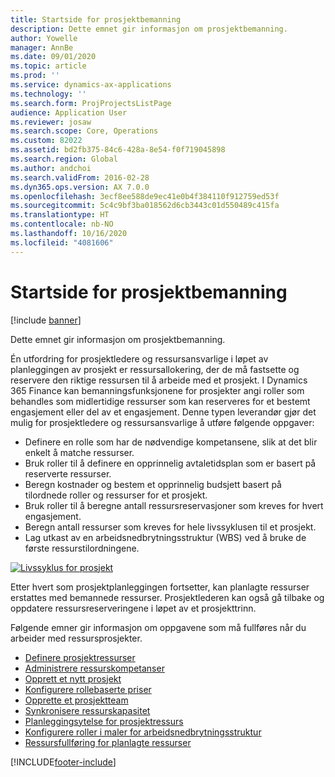 ```yaml
---
title: Startside for prosjektbemanning
description: Dette emnet gir informasjon om prosjektbemanning.
author: Yowelle
manager: AnnBe
ms.date: 09/01/2020
ms.topic: article
ms.prod: ''
ms.service: dynamics-ax-applications
ms.technology: ''
ms.search.form: ProjProjectsListPage
audience: Application User
ms.reviewer: josaw
ms.search.scope: Core, Operations
ms.custom: 82022
ms.assetid: bd2fb375-84c6-428a-8e54-f0f719045898
ms.search.region: Global
ms.author: andchoi
ms.search.validFrom: 2016-02-28
ms.dyn365.ops.version: AX 7.0.0
ms.openlocfilehash: 3ecf8ee588de9ec41e0b4f384110f912759ed53f
ms.sourcegitcommit: 5c4c9bf3ba018562d6cb3443c01d550489c415fa
ms.translationtype: HT
ms.contentlocale: nb-NO
ms.lasthandoff: 10/16/2020
ms.locfileid: "4081606"
---
```

# <a name="project-resourcing-home-page"></a>Startside for prosjektbemanning

[!include [banner](../includes/banner.md)]

Dette emnet gir informasjon om prosjektbemanning.

Én utfordring for prosjektledere og ressursansvarlige i løpet av planleggingen av prosjekt er ressursallokering, der de må fastsette og reservere den riktige ressursen til å arbeide med et prosjekt. I Dynamics 365 Finance kan bemanningsfunksjonene for prosjekter angi roller som behandles som midlertidige ressurser som kan reserveres for et bestemt engasjement eller del av et engasjement. Denne typen leverandør gjør det mulig for prosjektledere og ressursansvarlige å utføre følgende oppgaver:

- Definere en rolle som har de nødvendige kompetansene, slik at det blir enkelt å matche ressurser.
- Bruk roller til å definere en opprinnelig avtaletidsplan som er basert på reserverte ressurser.
- Beregn kostnader og bestem et opprinnelig budsjett basert på tilordnede roller og ressurser for et prosjekt.
- Bruk roller til å beregne antall ressursreservasjoner som kreves for hvert engasjement.
- Beregn antall ressurser som kreves for hele livssyklusen til et prosjekt.
- Lag utkast av en arbeidsnedbrytningsstruktur (WBS) ved å bruke de første ressurstilordningene.

[![Livssyklus for prosjekt](./media/projectresourcing02-1024x812.jpg)](./media/projectresourcing02.jpg)

Etter hvert som prosjektplanleggingen fortsetter, kan planlagte ressurser erstattes med bemannede ressurser. Prosjektlederen kan også gå tilbake og oppdatere ressursreserveringene i løpet av et prosjekttrinn.

Følgende emner gir informasjon om oppgavene som må fullføres når du arbeider med ressursprosjekter.

- [Definere prosjektressurser](set-up-project-resources.md)
- [Administrere ressurskompetanser](manage-resource-competencies.md)
- [Opprett et nytt prosjekt](create-new-project.md)
- [Konfigurere rollebaserte priser](set-up-role-based-pricing.md)
- [Opprette et prosjektteam](create-project-team.md)
- [Synkronisere ressurskapasitet](synchronize-resource-capacity.md)
- [Planleggingsytelse for prosjektressurs](project-scheduling-performance.md)
- [Konfigurere roller i maler for arbeidsnedbrytningsstruktur](set-up-roles-wbs-template.md)
- [Ressursfullføring for planlagte ressurser](resource-fulfillment-planned-resources.md)


[!INCLUDE[footer-include](../includes/footer-banner.md)]